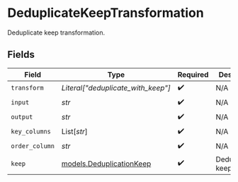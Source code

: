 # DeduplicateKeepTransformation

Deduplicate keep transformation.


## Fields

| Field                                                      | Type                                                       | Required                                                   | Description                                                |
| ---------------------------------------------------------- | ---------------------------------------------------------- | ---------------------------------------------------------- | ---------------------------------------------------------- |
| `transform`                                                | *Literal["deduplicate_with_keep"]*                         | :heavy_check_mark:                                         | N/A                                                        |
| `input`                                                    | *str*                                                      | :heavy_check_mark:                                         | N/A                                                        |
| `output`                                                   | *str*                                                      | :heavy_check_mark:                                         | N/A                                                        |
| `key_columns`                                              | List[*str*]                                                | :heavy_check_mark:                                         | N/A                                                        |
| `order_column`                                             | *str*                                                      | :heavy_check_mark:                                         | N/A                                                        |
| `keep`                                                     | [models.DeduplicationKeep](../models/deduplicationkeep.md) | :heavy_check_mark:                                         | Deduplication keep.                                        |